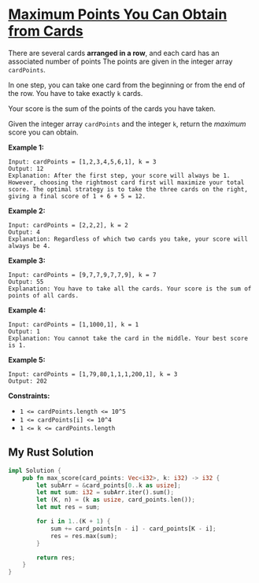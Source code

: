# [Maximum Points You Can Obtain from Cards](https://leetcode.com/problems/maximum-points-you-can-obtain-from-cards/)

There are several cards **arranged in a row**, and each card has an associated number of points The points are given in the integer array `cardPoints`.

In one step, you can take one card from the beginning or from the end of the row. You have to take exactly `k` cards.

Your score is the sum of the points of the cards you have taken.

Given the integer array `cardPoints` and the integer `k`, return the _maximum_ score you can obtain.

**Example 1:**

```
Input: cardPoints = [1,2,3,4,5,6,1], k = 3
Output: 12
Explanation: After the first step, your score will always be 1. However, choosing the rightmost card first will maximize your total score. The optimal strategy is to take the three cards on the right, giving a final score of 1 + 6 + 5 = 12.
```

**Example 2:**

```
Input: cardPoints = [2,2,2], k = 2
Output: 4
Explanation: Regardless of which two cards you take, your score will always be 4.
```

**Example 3:**

```
Input: cardPoints = [9,7,7,9,7,7,9], k = 7
Output: 55
Explanation: You have to take all the cards. Your score is the sum of points of all cards.
```

**Example 4:**

```
Input: cardPoints = [1,1000,1], k = 1
Output: 1
Explanation: You cannot take the card in the middle. Your best score is 1.
```

**Example 5:**

```
Input: cardPoints = [1,79,80,1,1,1,200,1], k = 3
Output: 202
```

**Constraints:**

- `1 <= cardPoints.length <= 10^5`
- `1 <= cardPoints[i] <= 10^4`
- `1 <= k <= cardPoints.length`

## My Rust Solution

```rust
impl Solution {
    pub fn max_score(card_points: Vec<i32>, k: i32) -> i32 {
        let subArr = &card_points[0..k as usize];
        let mut sum: i32 = subArr.iter().sum();
        let (K, n) = (k as usize, card_points.len());
        let mut res = sum;

        for i in 1..(K + 1) {
            sum += card_points[n - i] - card_points[K - i];
            res = res.max(sum);
        }

        return res;
    }
}
```
